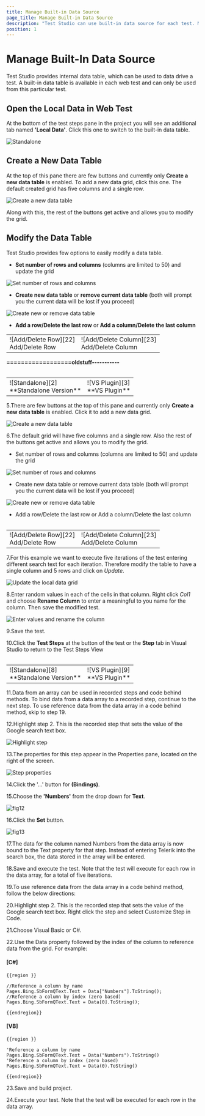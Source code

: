 ```yaml
---
title: Manage Built-in Data Source
page_title: Manage Built-in Data Source
description: "Test Studio can use built-in data source for each test. Modify the built-in data source. Local data table in Test Studio test."
position: 1
---
```

# Manage Built-In Data Source

Test Studio provides internal data table, which can be used to data drive a test. A built-in data table is available in each web test and can only be used from this particular test.

## Open the Local Data in Web Test

At the bottom of the test steps pane in the project you will see an additional tab named __'Local Data'__. Click this one to switch to the built-in data table.

![Standalone][2]

## Create a New Data Table

At the top of this pane there are few buttons and currently only **Create a new data table** is enabled. To add a new data grid, click this one. The default created grid has five columns and a single row.

![Create a new data table][4]

Along with this, the rest of the buttons get active and allows you to modify the grid.

## Modify the Data Table

Test Studio provides few options to easily modify a data table.

- __Set number of rows and columns__ (columns are limited to 50) and update the grid

![Set number of rows and columns][20]

- __Create new data table__ or __remove current data table__ (both will prompt you the current data will be lost if you proceed)

![Create new or remove data table][21]

- __Add a row/Delete the last row__ or __Add a column/Delete the last column__

<table id="no-table">
<tr>
<td>![Add/Delete Row][22]<br>Add/Delete Row</td>
<td>![Add/Delete Column][23]<br>Add/Delete Column</td>
</tr>
<table>

__==================oldstuff-----------__
<table id="no-table">
<tr>
<td>![Standalone][2]<br>**Standalone Version**</td>
<td>![VS Plugin][3]<br>**VS Plugin**</td>
</tr>
<table>

5.There are few buttons at the top of this pane and currently only **Create a new data table** is enabled. Click it to add a new data grid.

![Create a new data table][4]

6.The default grid will have five columns and a single row. Also the rest of the buttons get active and allows you to modify the grid.

- Set number of rows and columns (columns are limited to 50) and update the grid

![Set number of rows and columns][20]

- Create new data table or remove current data table (both will prompt you the current data will be lost if you proceed)

![Create new or remove data table][21]

- Add a row/Delete the last row or Add a column/Delete the last column

<table id="no-table">
<tr>
<td>![Add/Delete Row][22]<br>Add/Delete Row</td>
<td>![Add/Delete Column][23]<br>Add/Delete Column</td>
</tr>
<table>

7.For this example we want to execute five iterations of the test entering different search text for each iteration. Therefore modify the table to have a single column and 5 rows and click on _Update_. 

![Update the local data grid][5]

8.Enter random values in each of the cells in that column. Right click *Col1* and choose **Rename Column** to enter a meaningful to you name for the column. Then save the modified test.

![Enter values and rename the column][6]

9.Save the test.

10.Click the **Test Steps** at the button of the test or the **Step** tab in Visual Studio to return to the Test Steps View

<table id="no-table">
<tr>
<td>![Standalone][8]<br>**Standalone Version**</td>
<td>![VS Plugin][9]<br>**VS Plugin**</td>
</tr>
<table>

11.Data from an array can be used in recorded steps and code behind methods. To bind data from a data array to a recorded step, continue to the next step. To use reference data from the data array in a code behind method, skip to step 19.

12.Highlight step 2. This is the recorded step that sets the value of the Google search text box.

![Highlight step][10]

13.The properties for this step appear in the Properties pane, located on the right of the screen.

![Step properties][11]

14.Click the '...' button for **(Bindings)**.

15.Choose the **'Numbers'** from the drop down for **Text**.

![fig12][12]

16.Click the **Set** button.

![fig13][13]

17.The data for the column named Numbers from the data array is now bound to the Text property for that step. Instead of entering Telerik into the search box, the data stored in the array will be entered.

18.Save and execute the test. Note that the test will execute for each row in the data array, for a total of five iterations.

19.To use reference data from the data array in a code behind method, follow the below directions:

20.Highlight step 2. This is the recorded step that sets the value of the Google search text box. Right click the step and select Customize Step in Code.

21.Choose Visual Basic or C#.

22.Use the Data property followed by the index of the column to reference data from the grid. For example:

#### __[C#]__

	{{region }}

	//Reference a column by name
	Pages.Bing.SbFormQText.Text = Data["Numbers"].ToString();
	//Reference a column by index (zero based)
	Pages.Bing.SbFormQText.Text = Data[0].ToString();

	{{endregion}}

#### __[VB]__

	{{region }}

	'Reference a column by name
	Pages.Bing.SbFormQText.Text = Data("Numbers").ToString()
	'Reference a column by index (zero based)
	Pages.Bing.SbFormQText.Text = Data(0).ToString()

	{{endregion}}

23.Save and build project.

24.Execute your test. Note that the test will be executed for each row in the data array.

[1]: /img/features/data-driven-testing/local-data-driven-test/fig1.png
[2]: /img/features/data-driven-testing/local-data-driven-test/fig2.png
[3]: /img/features/data-driven-testing/local-data-driven-test/fig3.png
[4]: /img/features/data-driven-testing/local-data-driven-test/fig4.png
[5]: /img/features/data-driven-testing/local-data-driven-test/fig5.png
[6]: /img/features/data-driven-testing/local-data-driven-test/fig6.png
[7]: /img/features/data-driven-testing/local-data-driven-test/fig7.png
[8]: /img/features/data-driven-testing/local-data-driven-test/fig8.png
[9]: /img/features/data-driven-testing/local-data-driven-test/fig9.png
[10]: /img/features/data-driven-testing/local-data-driven-test/fig10.png
[11]: /img/features/data-driven-testing/local-data-driven-test/fig11.png
[12]: /img/features/data-driven-testing/local-data-driven-test/fig12.png
[13]: /img/features/data-driven-testing/local-data-driven-test/fig13.png
[14]: /img/features/data-driven-testing/local-data-driven-test/fig14.png
[15]: /img/features/data-driven-testing/local-data-driven-test/fig15.png
[20]: /img/features/data-driven-testing/local-data-driven-test/fig20.png
[21]: /img/features/data-driven-testing/local-data-driven-test/fig21.png
[22]: /img/features/data-driven-testing/local-data-driven-test/fig22.png
[23]: /img/features/data-driven-testing/local-data-driven-test/fig23.png
